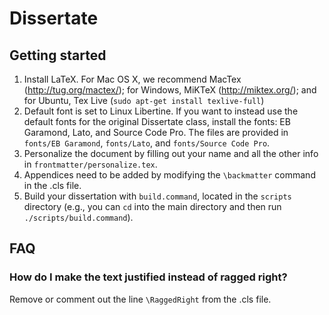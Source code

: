 # Dissertate

## Getting started
1. Install LaTeX. For Mac OS X, we recommend MacTex (http://tug.org/mactex/); for Windows, MiKTeX (http://miktex.org/); and for Ubuntu, Tex Live (`sudo apt-get install texlive-full`)
2. Default font is set to Linux Libertine. If you want to instead use the default fonts for the original Dissertate class, install the fonts: EB Garamond, Lato, and Source Code Pro. The files are provided in `fonts/EB Garamond`, `fonts/Lato`, and `fonts/Source Code Pro`.
3. Personalize the document by filling out your name and all the other info in `frontmatter/personalize.tex`.
4. Appendices need to be added by modifying the `\backmatter` command in the .cls file.
5. Build your dissertation with `build.command`, located in the `scripts` directory (e.g., you can `cd` into the main directory and then run `./scripts/build.command`).

## FAQ

### How do I make the text justified instead of ragged right?
Remove or comment out the line `\RaggedRight` from the .cls file.
